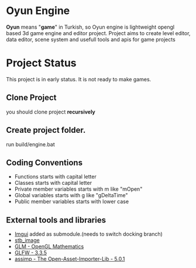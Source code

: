 # Oyun Engine

<b>Oyun</b> means "<b>game</b>" in Turkish, so Oyun engine is lightweight opengl based 3d game engine and editor project. Project aims to create level editor, data editor, scene system and usefull tools and apis for game projects

# Project Status
This project is in early status. It is not ready to make games.

## Clone Project
you should clone project <b>recursively</b>

## Create project folder.
run build/engine.bat

## Coding Conventions
  * Functions starts with capital letter
  * Classes starts with capital letter
  * Private member variables starts with m like "mOpen"
  * Global variables starts with g like "gDeltaTime"
  * Public member variables starts with lower case

## External tools and libraries
* [Imgui](https://github.com/ocornut/imgui) added as submodule.(needs to switch docking branch)
* [stb_image](https://github.com/nothings/stb)
* [GLM - OpenGL Mathematics](https://glm.g-truc.net/0.9.8/index.html)
* [GLFW - 3.3.5](https://www.glfw.org)
* [assimp - The Open-Asset-Importer-Lib - 5.0.1](http://assimp.org)
